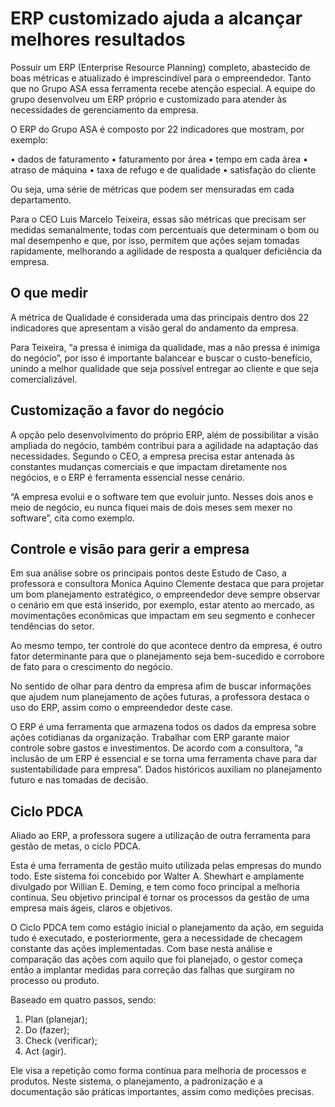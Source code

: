 # ERP customizado ajuda a alcançar melhores resultados

Possuir um ERP (Enterprise Resource Planning) completo, abastecido de boas métricas e atualizado é imprescindível para o empreendedor. Tanto que no Grupo ASA essa ferramenta recebe atenção especial. A equipe do grupo desenvolveu um ERP próprio e customizado para atender às necessidades de gerenciamento da empresa.

O ERP do Grupo ASA é composto por 22 indicadores que mostram, por exemplo:

• dados de faturamento
• faturamento por área
• tempo em cada área
• atraso de máquina
• taxa de refugo e de qualidade
• satisfação do cliente

Ou seja, uma série de métricas que podem ser mensuradas em cada departamento.

Para o CEO Luis Marcelo Teixeira, essas são métricas que precisam ser medidas semanalmente, todas com percentuais que determinam o bom ou mal desempenho e que, por isso, permitem que ações sejam tomadas rapidamente, melhorando a agilidade de resposta a qualquer deficiência da empresa.

## O que medir

A métrica de Qualidade é considerada uma das principais dentro dos 22 indicadores que apresentam a visão geral do andamento da empresa.

Para Teixeira, “a pressa é inimiga da qualidade, mas a não pressa é inimiga do negócio”, por isso é importante balancear e buscar o custo-benefício, unindo a melhor qualidade que seja possível entregar ao cliente e que seja comercializável.

## Customização a favor do negócio

A opção pelo desenvolvimento do próprio ERP, além de possibilitar a visão ampliada do negócio, também contribui para a agilidade na adaptação das necessidades. Segundo o CEO, a empresa precisa estar antenada às constantes mudanças comerciais e que impactam diretamente nos negócios, e o ERP é ferramenta essencial nesse cenário.

“A empresa evolui e o software tem que evoluir junto. Nesses dois anos e meio de negócio, eu nunca fiquei mais de dois meses sem mexer no software”, cita como exemplo.

## Controle e visão para gerir a empresa

Em sua análise sobre os principais pontos deste Estudo de Caso, a professora e consultora Monica Aquino Clemente destaca que para projetar um bom planejamento estratégico, o empreendedor deve sempre observar o cenário em que está inserido, por exemplo, estar atento ao mercado, as movimentações econômicas que impactam em seu segmento e conhecer tendências do setor.

Ao mesmo tempo, ter controle do que acontece dentro da empresa, é outro fator determinante para que o planejamento seja bem-sucedido e corrobore de fato para o crescimento do negócio.

No sentido de olhar para dentro da empresa afim de buscar informações que ajudem num planejamento de ações futuras, a professora destaca o uso do ERP, assim como o empreendedor deste case.

O ERP é uma ferramenta que armazena todos os dados da empresa sobre ações cotidianas da organização. Trabalhar com ERP garante maior controle sobre gastos e investimentos. De acordo com a consultora, “a inclusão de um ERP é essencial e se torna uma ferramenta chave para dar sustentabilidade para empresa”. Dados históricos auxiliam no planejamento futuro e nas tomadas de decisão.

## Ciclo PDCA

Aliado ao ERP, a professora sugere a utilização de outra ferramenta para gestão de metas, o ciclo PDCA.

Esta é uma ferramenta de gestão muito utilizada pelas empresas do mundo todo. Este sistema foi concebido por Walter A. Shewhart e amplamente divulgado por Willian E. Deming, e tem como foco principal a melhoria contínua. Seu objetivo principal é tornar os processos da gestão de uma empresa mais ágeis, claros e objetivos.

O Ciclo PDCA tem como estágio inicial o planejamento da ação, em seguida tudo é executado, e posteriormente, gera a necessidade de checagem constante das ações implementadas. Com base nesta análise e comparação das ações com aquilo que foi planejado, o gestor começa então a implantar medidas para correção das falhas que surgiram no processo ou produto.

Baseado em quatro passos, sendo:

1. Plan (planejar);
2. Do (fazer);
3. Check (verificar);
4. Act (agir).

Ele visa a repetição como forma contínua para melhoria de processos e produtos. Neste sistema, o planejamento, a padronização e a documentação são práticas importantes, assim como medições precisas.

